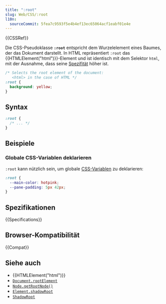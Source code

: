 ```yaml
---
title: ":root"
slug: Web/CSS/:root
l10n:
  sourceCommit: 5fea7c9593f5e4b4ef13ec65064acf1eabf01e4e
---
```


{{CSSRef}}

Die CSS-Pseudoklasse **`:root`** entspricht dem Wurzelelement eines Baumes, der das Dokument darstellt. In HTML repräsentiert `:root` das {{HTMLElement("html")}}-Element und ist identisch mit dem Selektor `html`, mit der Ausnahme, dass seine [Spezifität](/de/docs/Web/CSS/Specificity) höher ist.

```css
/* Selects the root element of the document:
   <html> in the case of HTML */
:root {
  background: yellow;
}
```

## Syntax

```css
:root {
  /* ... */
}
```

## Beispiele

### Globale CSS-Variablen deklarieren

`:root` kann nützlich sein, um globale [CSS-Variablen](/de/docs/Web/CSS/Using_CSS_custom_properties) zu deklarieren:

```css
:root {
  --main-color: hotpink;
  --pane-padding: 5px 42px;
}
```

## Spezifikationen

{{Specifications}}

## Browser-Kompatibilität

{{Compat}}

## Siehe auch

- {{HTMLElement("html")}}
- [`Document.rootElement`](/de/docs/Web/API/Document/rootElement)
- [`Node.getRootNode()`](/de/docs/Web/API/Node/getRootNode)
- [`Element.shadowRoot`](/de/docs/Web/API/Element/shadowRoot)
- [`ShadowRoot`](/de/docs/Web/API/ShadowRoot)
